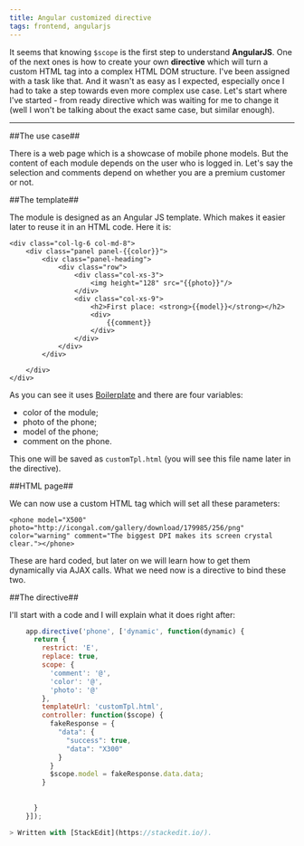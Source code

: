 ```yaml
---
title: Angular customized directive
tags: frontend, angularjs
---
```

It seems that knowing `$scope` is the first step to understand **AngularJS**. One of the next ones is how to create your own **directive** which will turn a custom HTML tag into a complex HTML DOM structure. I've been assigned with a task like that. And it wasn't as easy as I expected, especially once I had to take a step towards even more complex use case. Let's start where I've started - from ready directive which was waiting for me to change it (well I won't be talking about the exact same case, but similar enough).

----------
##The use case##

There is a web page which is a showcase of mobile phone models. But the content of each module depends on the user who is logged in. Let's say the selection and comments depend on whether you are a premium customer or not. 

##The template##

The module is designed as an Angular JS template. Which makes it easier later to reuse it in an HTML code. Here it is:

    <div class="col-lg-6 col-md-8">
        <div class="panel panel-{{color}}">
            <div class="panel-heading">
                <div class="row">
                    <div class="col-xs-3">
                        <img height="128" src="{{photo}}"/>
                    </div>
                    <div class="col-xs-9">
                        <h2>First place: <strong>{{model}}</strong></h2>
                        <div>
                            {{comment}}
                        </div>
                    </div>
                </div>
            </div>
    
        </div>
    </div>

As you can see it uses [Boilerplate](https://getbootstrap.com/) and there are four variables:

 - color of the module;
 - photo of the phone;
 - model of the phone;
 - comment on the phone.

This one will be saved as `customTpl.html` (you will see this file name later in the directive).

##HTML page##

We can now use a custom HTML tag which will set all these parameters:

    <phone model="X500" photo="http://icongal.com/gallery/download/179985/256/png" color="warning" comment="The biggest DPI makes its screen crystal clear."></phone>

These are hard coded, but later on we will learn how to get them dynamically via AJAX calls.
What we need now is a directive to bind these two.

##The directive##

I'll start with a code and I will explain what it does right after:
```javascript
    app.directive('phone', ['dynamic', function(dynamic) {
      return {
        restrict: 'E',
        replace: true,
        scope: {
          'comment': '@',
          'color': '@',
          'photo': '@'
        },
        templateUrl: 'customTpl.html',
        controller: function($scope) {
          fakeResponse = {
            "data": {
              "success": true,
              "data": "X300"
            }
          }
          $scope.model = fakeResponse.data.data;
        }
    
    
      }
    }]);

> Written with [StackEdit](https://stackedit.io/).